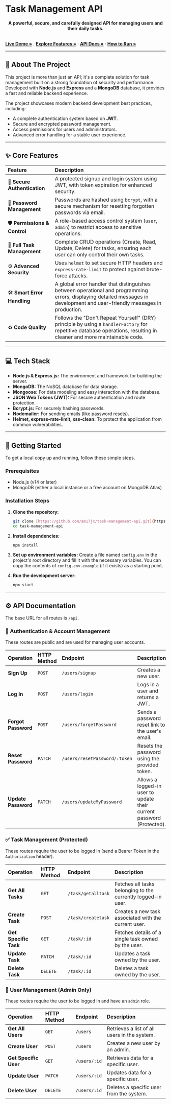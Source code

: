 # Task Management API



<p align="center">
  <strong>A powerful, secure, and carefully designed API for managing users and their daily tasks.</strong>
  <br />
  <br />
  
   <a href="https://euphonious-cat-ee7933.netlify.app/"><strong>Live Deme »</strong></a>
   .
  <a href="#✨-core-features"><strong>Explore Features »</strong></a>
  ·
  <a href="#-api-documentation"><strong>API Docs »</strong></a>
  ·
  <a href="#-getting-started"><strong>How to Run »</strong></a>
</p>

---

## 🚀 About The Project

This project is more than just an API; it's a complete solution for task management built on a strong foundation of security and performance. Developed with **Node.js** and **Express** and a **MongoDB** database, it provides a fast and reliable backend experience.

The project showcases modern backend development best practices, including:
* A complete authentication system based on **JWT**.
* Secure and encrypted password management.
* Access permissions for users and administrators.
* Advanced error handling for a stable user experience.

---

## ✨ Core Features

| Feature | Description |
| :--- | :--- |
| 🔐 **Secure Authentication** | A protected signup and login system using JWT, with token expiration for enhanced security. |
| 🔑 **Password Management** | Passwords are hashed using `bcrypt`, with a secure mechanism for resetting forgotten passwords via email. |
| 🛡️ **Permissions & Control**| A role-based access control system (`user`, `admin`) to restrict access to sensitive operations. |
| 📝 **Full Task Management**| Complete CRUD operations (Create, Read, Update, Delete) for tasks, ensuring each user can only control their own tasks. |
| ⚙️ **Advanced Security** | Uses `helmet` to set secure HTTP headers and `express-rate-limit` to protect against brute-force attacks. |
| 🛠️ **Smart Error Handling**| A global error handler that distinguishes between operational and programming errors, displaying detailed messages in development and user-friendly messages in production. |
| ♻️ **Code Quality** | Follows the "Don't Repeat Yourself" (DRY) principle by using a `handlerFactory` for repetitive database operations, resulting in cleaner and more maintainable code. |

---

## 💻 Tech Stack

* **Node.js & Express.js:** The environment and framework for building the server.
* **MongoDB:** The NoSQL database for data storage.
* **Mongoose:** For data modeling and easy interaction with the database.
* **JSON Web Tokens (JWT):** For secure authentication and route protection.
* **Bcrypt.js:** For securely hashing passwords.
* **Nodemailer:** For sending emails (like password resets).
* **Helmet, express-rate-limit, xss-clean:** To protect the application from common vulnerabilities.

---

## 🏁 Getting Started

To get a local copy up and running, follow these simple steps.

### Prerequisites

* Node.js (v14 or later)
* MongoDB (either a local instance or a free account on MongoDB Atlas)

### Installation Steps

1.  **Clone the repository:**
    ```bash
    git clone [https://github.com/am17jx/task-management-api.git](https://github.com/am17jx/task-management-api.git)
    cd task-management-api
    ```

2.  **Install dependencies:**
    ```bash
    npm install
    ```

3.  **Set up environment variables:**
    Create a file named `config.env` in the project's root directory and fill it with the necessary variables. You can copy the contents of `config.env.example` (if it exists) as a starting point.

4.  **Run the development server:**
    ```bash
    npm start
    ```

---

## ⚙️ API Documentation

The base URL for all routes is `/api`.

### 👤 Authentication & Account Management

These routes are public and are used for managing user accounts.

| Operation | HTTP Method | Endpoint | Description |
| :--- | :--- | :--- | :--- |
| **Sign Up** | `POST` | `/users/signup` | Creates a new user. |
| **Log In** | `POST` | `/users/login` | Logs in a user and returns a JWT. |
| **Forgot Password**| `POST` | `/users/forgetPassword`| Sends a password reset link to the user's email. |
| **Reset Password** | `PATCH` | `/users/resetPassword/:token`| Resets the password using the provided token. |
| **Update Password**| `PATCH` | `/users/updateMyPassword` | Allows a logged-in user to update their current password (Protected). |

### ✅ Task Management (Protected)

These routes require the user to be logged in (send a Bearer Token in the `Authorization` header).

| Operation | HTTP Method | Endpoint | Description |
| :--- | :--- | :--- | :--- |
| **Get All Tasks** | `GET` | `/task/getalltask` | Fetches all tasks belonging to the currently logged-in user. |
| **Create Task** | `POST` | `/task/createtask` | Creates a new task associated with the current user. |
| **Get Specific Task**| `GET` | `/task/:id` | Fetches details of a single task owned by the user. |
| **Update Task** | `PATCH` | `/task/:id` | Updates a task owned by the user. |
| **Delete Task** | `DELETE`| `/task/:id` | Deletes a task owned by the user. |

### 👑 User Management (Admin Only)

These routes require the user to be logged in and have an `admin` role.

| Operation | HTTP Method | Endpoint | Description |
| :--- | :--- | :--- | :--- |
| **Get All Users**| `GET` | `/users` | Retrieves a list of all users in the system. |
| **Create User** | `POST` | `/users` | Creates a new user by an admin. |
| **Get Specific User**| `GET` | `/users/:id` | Retrieves data for a specific user. |
| **Update User** | `PATCH` | `/users/:id` | Updates data for a specific user. |
| **Delete User** | `DELETE`| `/users/:id` | Deletes a specific user from the system. |
